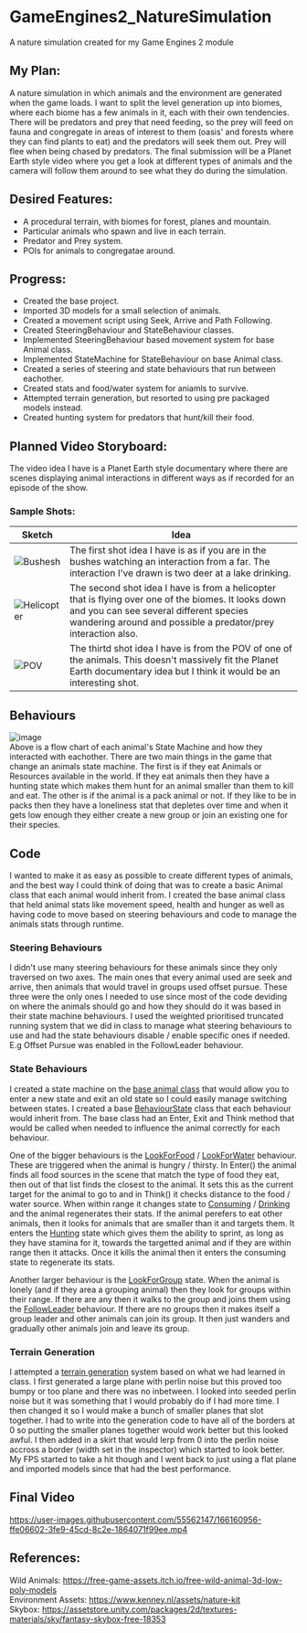 # GameEngines2_NatureSimulation
A nature simulation created for my Game Engines 2 module

## My Plan:
A nature simulation in which animals and the environment are generated when the game loads. I want to split the level generation up into biomes, where each biome has a few animals in it, each with their own tendencies. There will be predators and prey that need feeding, so the prey will feed on fauna and congregate in areas of interest to them (oasis' and forests where they can find plants to eat) and the predators will seek them out. Prey will flee when being chased by predators. 
The final submission will be a Planet Earth style video where you get a look at different types of animals and the camera will follow them around to see what they do during the simulation.

## Desired Features:
- A procedural terrain, with biomes for forest, planes and mountain.
- Particular animals who spawn and live in each terrain.
- Predator and Prey system.
- POIs for animals to congregatae around.

## Progress:
- Created the base project.
- Imported 3D models for a small selection of animals.
- Created a movement script using Seek, Arrive and Path Following.
- Created SteeringBehaviour and StateBehaviour classes.
- Implemented SteeringBehaviour based movement system for base Animal class.
- Implemented StateMachine for StateBehaviour on base Animal class.
- Created a series of steering and state behaviours that run between eachother.
- Created stats and food/water system for aniamls to survive.
- Attempted terrain generation, but resorted to using pre packaged models instead.
- Created hunting system for predators that hunt/kill their food.


## Planned Video Storyboard:
The video idea I have is a Planet Earth style documentary where there are scenes displaying animal interactions in different ways as if recorded for an episode of the show.  
### Sample Shots:
| **Sketch** | **Idea** |
| --- | --- |
| ![Bushesh](https://user-images.githubusercontent.com/55562147/155888180-005858a6-77f8-4fe7-8405-dca6f475dccf.jpg) | The first shot idea I have is as if you are in the bushes watching an interaction from a far. The interaction I've drawn is two deer at a lake drinking. |
| ![Helicopter](https://user-images.githubusercontent.com/55562147/155888213-b7098b1b-7d6e-4554-8b9d-63b7a657c61c.jpg) | The second shot idea I have is from a helicopter that is flying over one of the biomes. It looks down and you can see several different species wandering around and possible a predator/prey interaction also. |
| ![POV](https://user-images.githubusercontent.com/55562147/155888228-c800d242-e396-44b1-b809-63e2cd29acac.jpg) | The thirtd shot idea I have is from the POV of one of the animals. This doesn't massively fit the Planet Earth documentary idea but I think it would be an interesting shot. |

## Behaviours
![image](https://user-images.githubusercontent.com/55562147/165130155-436cc9bb-0e0f-4a20-96d4-595f467f7ee9.png)  
Above is a flow chart of each animal's State Machine and how they interacted with eachother. There are two main things in the game that change an animals state machine. The first is if they eat Animals or Resources available in the world. If they eat animals then they have a hunting state which makes them hunt for an animal smaller than them to kill and eat. The other is if the animal is a pack animal or not. If they like to be in packs then they have a loneliness stat that depletes over time and when it gets low enough they either create a new group or join an existing one for their species.  

## Code
I wanted to make it as easy as possible to create different types of animals, and the best way I could think of doing that was to create a basic Animal class that each animal would inherit from. I created the base animal class that held animal stats like movement speed, health and hunger as well as having code to move based on steering behaviours and code to manage the animals stats through runtime.

### Steering Behaviours
I didn't use many steering behaviours for these animals since they only traversed on two axes. The main ones that every animal used are seek and arrive, then animals that would travel in groups used offset pursue. These three were the only ones I needed to use since most of the code deviding on where the animals should go and how they should do it was based in their state machine behaviours. I used the weighted prioritised truncated running system that we did in class to manage what steering behaviours to use and had the state behaviours disable / enable specific ones if needed. E.g Offset Pursue was enabled in the FollowLeader behaviour.

### State Behaviours
I created a state machine on the [base animal class](https://github.com/evskii/GameEngines2_NatureSimulation/blob/main/NatureSimmulation/Assets/Scripts/AnimalStuff/Animals/Animal.cs) that would allow you to enter a new state and exit an old state so I could easily manage switching between states. I created a base [BehaviourState](https://github.com/evskii/GameEngines2_NatureSimulation/blob/main/NatureSimmulation/Assets/Scripts/Behaviours/BehaviourStates/BehaviourState.cs) class that each behaviour would inherit from. The base class had an Enter, Exit and Think method that would be called when needed to influence the animal correctly for each behaviour.

One of the bigger behaviours is the [LookForFood](https://github.com/evskii/GameEngines2_NatureSimulation/blob/main/NatureSimmulation/Assets/Scripts/Behaviours/BehaviourStates/Behaviour_LookForFood.cs) / [LookForWater](https://github.com/evskii/GameEngines2_NatureSimulation/blob/main/NatureSimmulation/Assets/Scripts/Behaviours/BehaviourStates/Behaviour_LookForWater.cs) behaviour. These are triggered when the animal is hungry / thirsty. In Enter() the animal finds all food sources in the scene that match the type of food they eat, then out of that list finds the closest to the animal. It sets this as the current target for the animal to go to and in Think() it checks distance to the food / water source. When within range it changes state to [Consuming](https://github.com/evskii/GameEngines2_NatureSimulation/blob/main/NatureSimmulation/Assets/Scripts/Behaviours/BehaviourStates/Behaviour_Consuming.cs) / [Drinking](https://github.com/evskii/GameEngines2_NatureSimulation/blob/main/NatureSimmulation/Assets/Scripts/Behaviours/BehaviourStates/Behaviour_Drinking.cs) and the animal regenerates their stats. 
    If the animal perefers to eat other animals, then it looks for animals that are smaller than it and targets them. It enters the [Hunting](https://github.com/evskii/GameEngines2_NatureSimulation/blob/main/NatureSimmulation/Assets/Scripts/Behaviours/BehaviourStates/Behaviour_Hunting.cs) state which gives them the ability to sprint, as long as they have stamina for it, towards the targetted animal and if they are within range then it attacks. Once it kills the animal then it enters the consuming state to regenerate its stats.  
    
Another larger behaviour is the [LookForGroup](https://github.com/evskii/GameEngines2_NatureSimulation/blob/main/NatureSimmulation/Assets/Scripts/Behaviours/BehaviourStates/Behaviour_LookingForGroup.cs) state. When the animal is lonely (and if they area a grouping animal) then they look for groups within their range. If there are any then it walks to the group and joins them using the [FollowLeader](https://github.com/evskii/GameEngines2_NatureSimulation/blob/main/NatureSimmulation/Assets/Scripts/Behaviours/BehaviourStates/Behaviour_FollowLeader.cs) behaviour. If there are no groups then it makes itself a group leader and other animals can join its group. It then just wanders and gradually other animals join and leave its group.

### Terrain Generation
I attempted a [terrain generation](https://github.com/evskii/GameEngines2_NatureSimulation/blob/main/NatureSimmulation/Assets/Scripts/TerrainGeneration/TerrainGenerator.cs) system based on what we had learned in class. I first generated a large plane with perlin noise but this proved too bumpy or too plane and there was no inbetween. I looked into seeded perlin noise but it was something that I would probably do if I had more time. I then changed it so I would make a bunch of smaller planes that slot together. I had to write into the generation code to have all of the borders at 0 so putting the smaller planes together would work better but this looked awful. I then added in a skirt that would lerp from 0 into the perlin noise accross a border (width set in the inspector) which started to look better. My FPS started to take a hit though and I went back to just using a flat plane and imported models since that had the best performance.

## Final Video


https://user-images.githubusercontent.com/55562147/166160956-ffe06602-3fe9-45cd-8c2e-1864071f99ee.mp4



## References:
Wild Animals: https://free-game-assets.itch.io/free-wild-animal-3d-low-poly-models  
Environment Assets: https://www.kenney.nl/assets/nature-kit  
Skybox: https://assetstore.unity.com/packages/2d/textures-materials/sky/fantasy-skybox-free-18353  
